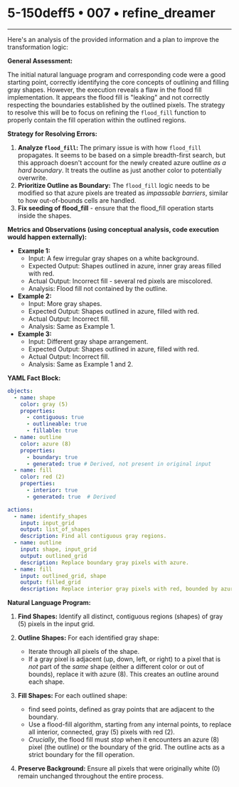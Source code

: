# 5-150deff5 • 007 • refine_dreamer

---
Here's an analysis of the provided information and a plan to improve the transformation logic:

**General Assessment:**

The initial natural language program and corresponding code were a good starting point, correctly identifying the core concepts of outlining and filling gray shapes. However, the execution reveals a flaw in the flood fill implementation. It appears the flood fill is "leaking" and not correctly respecting the boundaries established by the outlined pixels.  The strategy to resolve this will be to focus on refining the `flood_fill` function to properly contain the fill operation within the outlined regions.

**Strategy for Resolving Errors:**

1.  **Analyze `flood_fill`:** The primary issue is with how `flood_fill` propagates. It seems to be based on a simple breadth-first search, but this approach doesn't account for the newly created azure outline *as a hard boundary*. It treats the outline as just another color to potentially overwrite.
2.  **Prioritize Outline as Boundary:** The `flood_fill` logic needs to be modified so that azure pixels are treated as *impassable barriers*, similar to how out-of-bounds cells are handled.
3. **Fix seeding of flood_fill** - ensure that the flood_fill operation starts inside the shapes.

**Metrics and Observations (using conceptual analysis, code execution would happen externally):**

*   **Example 1:**
    *   Input: A few irregular gray shapes on a white background.
    *   Expected Output: Shapes outlined in azure, inner gray areas filled with red.
    *   Actual Output:  Incorrect fill - several red pixels are miscolored.
    *   Analysis: Flood fill not contained by the outline.
*   **Example 2:**
    *   Input:  More gray shapes.
    *   Expected Output:  Shapes outlined in azure, filled with red.
    *   Actual Output:  Incorrect fill.
    *   Analysis: Same as Example 1.
*   **Example 3:**
    *   Input:  Different gray shape arrangement.
    *   Expected Output: Shapes outlined in azure, filled with red.
    *   Actual Output: Incorrect fill.
    *   Analysis: Same as Example 1 and 2.

**YAML Fact Block:**

```yaml
objects:
  - name: shape
    color: gray (5)
    properties:
      - contiguous: true
      - outlineable: true
      - fillable: true
  - name: outline
    color: azure (8)
    properties:
      - boundary: true
      - generated: true # Derived, not present in original input
  - name: fill
    color: red (2)
    properties:
      - interior: true
      - generated: true  # Derived

actions:
  - name: identify_shapes
    input: input_grid
    output: list_of_shapes
    description: Find all contiguous gray regions.
  - name: outline
    input: shape, input_grid
    output: outlined_grid
    description: Replace boundary gray pixels with azure.
  - name: fill
    input: outlined_grid, shape
    output: filled_grid
    description: Replace interior gray pixels with red, bounded by azure.
```

**Natural Language Program:**

1.  **Find Shapes:** Identify all distinct, contiguous regions (shapes) of gray (5) pixels in the input grid.

2.  **Outline Shapes:** For each identified gray shape:
    *   Iterate through all pixels of the shape.
    *   If a gray pixel is adjacent (up, down, left, or right) to a pixel that is *not* part of the *same* shape (either a different color or out of bounds), replace it with azure (8). This creates an outline around each shape.

3.  **Fill Shapes:** For each outlined shape:
    * find seed points, defined as gray points that are adjacent to the boundary.
    *   Use a flood-fill algorithm, starting from any internal points, to replace all interior, connected, gray (5) pixels with red (2).
    *   *Crucially*, the flood fill must *stop* when it encounters an azure (8) pixel (the outline) or the boundary of the grid. The outline acts as a strict boundary for the fill operation.

4.  **Preserve Background:** Ensure all pixels that were originally white (0) remain unchanged throughout the entire process.


